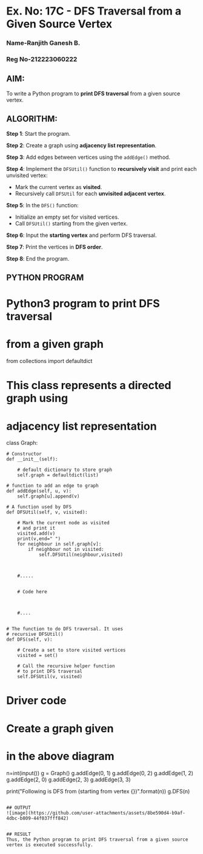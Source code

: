 # Ex. No: 17C - DFS Traversal from a Given Source Vertex

### Name-Ranjith Ganesh B.
### Reg No-212223060222

## AIM:
To write a Python program to **print DFS traversal** from a given source vertex.

## ALGORITHM:

**Step 1**: Start the program.

**Step 2**: Create a graph using **adjacency list representation**.

**Step 3**: Add edges between vertices using the `addEdge()` method.

**Step 4**: Implement the `DFSUtil()` function to **recursively visit** and print each unvisited vertex:
- Mark the current vertex as **visited**.
- Recursively call `DFSUtil` for each **unvisited adjacent vertex**.

**Step 5**: In the `DFS()` function:
- Initialize an empty set for visited vertices.
- Call `DFSUtil()` starting from the given vertex.

**Step 6**: Input the **starting vertex** and perform DFS traversal.

**Step 7**: Print the vertices in **DFS order**.

**Step 8**: End the program.

## PYTHON PROGRAM

# Python3 program to print DFS traversal
# from a given graph
from collections import defaultdict

# This class represents a directed graph using
# adjacency list representation


class Graph:

	# Constructor
	def __init__(self):

		# default dictionary to store graph
		self.graph = defaultdict(list)

	# function to add an edge to graph
	def addEdge(self, u, v):
		self.graph[u].append(v)

	# A function used by DFS
	def DFSUtil(self, v, visited):

		# Mark the current node as visited
		# and print it
		visited.add(v)
		print(v,end=" ")
		for neighbour in self.graph[v]:
		    if neighbour not in visited:
		        self.DFSUtil(neighbour,visited)
		
		
		
		#.....
		
		
		# Code here 
		
		
		
		#....
		
		
	# The function to do DFS traversal. It uses
	# recursive DFSUtil()
	def DFS(self, v):

		# Create a set to store visited vertices
		visited = set()

		# Call the recursive helper function
		# to print DFS traversal
		self.DFSUtil(v, visited)

# Driver code


# Create a graph given
# in the above diagram
n=int(input())
g = Graph()
g.addEdge(0, 1)
g.addEdge(0, 2)
g.addEdge(1, 2)
g.addEdge(2, 0)
g.addEdge(2, 3)
g.addEdge(3, 3)

print("Following is DFS from (starting from vertex {})".format(n))
g.DFS(n)

```

## OUTPUT
![image](https://github.com/user-attachments/assets/8be590d4-b9af-4dbc-b809-44f037fff842)


## RESULT
Thus, the Python program to print DFS traversal from a given source vertex is executed successfully.
